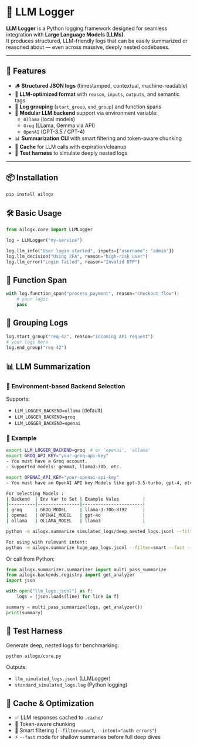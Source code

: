 # 🧠 LLM Logger

**LLM Logger** is a Python logging framework designed for seamless integration with **Large Language Models (LLMs)**.  
It produces structured, LLM-friendly logs that can be easily summarized or reasoned about — even across massive, deeply nested codebases.

---

## 🚀 Features

- 🪵 **Structured JSON logs** (timestamped, contextual, machine-readable)
- 🧠 **LLM-optimized format** with `reason`, `inputs`, `outputs`, and semantic tags
- 📂 **Log grouping** (`start_group`, `end_group`) and function spans
- 🔌 **Modular LLM backend** support via environment variable:
  - `Ollama` (local models)
  - `Groq` (LLama, Gemma via API)
  - `OpenAI` (GPT-3.5 / GPT-4)
- 📊 **Summarization CLI** with smart filtering and token-aware chunking
- 💾 **Cache** for LLM calls with expiration/cleanup
- 🧪 **Test harness** to simulate deeply nested logs

---

## 📦 Installation

```bash
pip install ailogx
```

## 🛠️ Basic Usage

```python
from ailogx.core import LLMLogger

log = LLMLogger("my-service")

log.llm_info("User login started", inputs={"username": "admin"})
log.llm_decision("Using 2FA", reason="high-risk user")
log.llm_error("Login failed", reason="Invalid OTP")
```

## 🔁 Function Span

```python
with log.function_span("process_payment", reason="checkout flow"):
    # your logic
    pass
```

## 📂 Grouping Logs

```python
log.start_group("req-42", reason="incoming API request")
# your logs here
log.end_group("req-42")
```

## 📊 LLM Summarization

### 🧠 Environment-based Backend Selection

Supports:

- `LLM_LOGGER_BACKEND=ollama` (default)
- `LLM_LOGGER_BACKEND=groq`
- `LLM_LOGGER_BACKEND=openai`

### 🧾 Example

```bash
export LLM_LOGGER_BACKEND=groq  # or 'openai', 'ollama'
export GROQ_API_KEY="your-groq-api-key"
- You must have a Groq account.
- Supported models: gemma3, llama3-70b, etc.

export OPENAI_API_KEY="your-openai-api-key"
- You must have an OpenAI API key.Models like gpt-3.5-turbo, gpt-4, etc. are supported.

For selecting Models : 
| Backend  | Env Var to Set | Example Value         |
|----------|----------------|-----------------------|
| groq     | GROQ_MODEL     | llama-3-70b-8192      |
| openai   | OPENAI_MODEL   | gpt-4o                |
| ollama   | OLLAMA_MODEL   | llama3                |

python -m ailogx.summarize simulated_logs/deep_nested_logs.jsonl --filter=smart --fast

For using with relevant intent:
python -m ailogx.summarize huge_app_logs.jsonl --filter=smart --fast --intent "focus on authentication and signup failures"
```

Or call from Python:

```python
from ailogx.summarizer.summarizer import multi_pass_summarize
from ailogx.backends.registry import get_analyzer
import json

with open("llm_logs.jsonl") as f:
    logs = [json.loads(line) for line in f]

summary = multi_pass_summarize(logs, get_analyzer())
print(summary)
```

## 🧪 Test Harness

Generate deep, nested logs for benchmarking:

```bash
python ailogx/core.py
```

Outputs:

- `llm_simulated_logs.jsonl` (LLMLogger)
- `standard_simulated_logs.log` (Python logging)

## 🔁 Cache & Optimization

- ✅ LLM responses cached to `.cache/`
- 🧠 Token-aware chunking
- 🔎 Smart filtering (`--filter=smart`, `--intent="auth errors"`)
- ⚡ `--fast` mode for shallow summaries before full deep dives